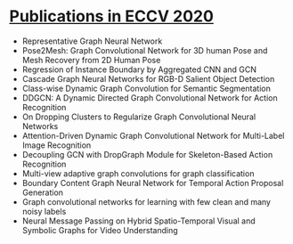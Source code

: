 # [Publications in ECCV 2020](https://eccv2020.eu/accepted-papers/)



- Representative Graph Neural Network
- Pose2Mesh: Graph Convolutional Network for 3D human Pose and Mesh Recovery from 2D Human Pose
- Regression of Instance Boundary by Aggregated CNN and GCN
- Cascade Graph Neural Networks for RGB-D Salient Object Detection
- Class-wise Dynamic Graph Convolution for Semantic Segmentation
- DDGCN: A Dynamic Directed Graph Convolutional Network for Action Recognition
- On Dropping Clusters to Regularize Graph Convolutional Neural Networks
- Attention-Driven Dynamic Graph Convolutional Network for Multi-Label Image Recognition
- Decoupling GCN with DropGraph Module for Skeleton-Based Action Recognition
- Multi-view adaptive graph convolutions for graph classification
- Boundary Content Graph Neural Network for Temporal Action Proposal Generation
- Graph convolutional networks for learning with few clean and many noisy labels
- Neural Message Passing on Hybrid Spatio-Temporal Visual and Symbolic Graphs for Video Understanding
